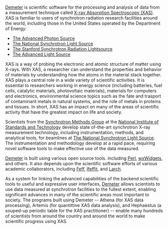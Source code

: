 [Demeter](https://github.com/bruceravel/demeter) is scientific software
for the processing and analysis of data from a measurement technique
called
[X-ray Absorption Spectroscopy (XAS)](http://en.wikipedia.org/wiki/EXAFS).
XAS is familiar to users of synchrotron radiation research facilities
around the world, including those in the United States operated by the
Department of Energy:

  * [The Advanced Photon Source](http://www.aps.anl.gov)
  * [The National Synchrotron Light Source](http://www.bnl.gov/ps)
  * [The Stanford Synchrotron Radiation Lightsource](http://ssrl.slac.stanford.edu/)
  * [The Advanced Light Source](http://www-als.lbl.gov/)
  
XAS is a way of probing the electronic and atomic structure of matter
using X-rays.  With XAS, a researcher can understand the properties
and behavior of materials by understanding how the atoms in the
material stack together.  XAS plays a central role in a wide variety
of scientific activities.  It is essential to researchers working in
energy science (including batteries, fuel cells, catalytic materials,
photovoltaic materials), materials for computers and electronics,
environmental science topics such as the fate and trasport of
contaminant metals in natural systems, and the role of metals in
proteins and tissues.  In short, XAS has an impact on many of the areas of
scientific activity that have the greatest impact on life and society.

Scientists from the
[Synchrotron Methods Group](http://www.nist.gov/mml/mmsd/synchrotron_methods/index.cfm)
at the
[National Institute of Standards and Technology](http://www.nist.gov)
develop state of-the-art synchrotron X-ray measurement technology,
including instrumentation, methods, and analytical tools, for
beamlines at [The National Synchrotron Light Source](http://www.bnl.gov/ps).
The instrumentation and methodology develop at a rapid pace, requiring
novel software tools to make effective use of the data measured.

[Demeter](https://github.com/bruceravel/demeter) is built using
various open source tools. including [Perl](http://www.perl.org),
[wxWidgets](http://www.wxwidgets.org/), and others.  It also depends
upon the scientific software efforts of various academic
collaborators, including [Feff](http://www.feffproject.org/),
[Ifeffit](https://github.com/newville/ifeffit), and
[Larch](https://github.com/xraypy/xraylarch).

As a system for linking the advanced capabilities of the backend
scientific tools to useful and expressive user interfaces,
[Demeter](https://github.com/bruceravel/demeter) allows scientists to
use data measured at synchrotron facilities to the fullest extent,
enabling significant advances in many of the scientific areas most
important to society.  The programs built using Demeter -- Athena (for
XAS data processing), Artemis (for quantittive XAS data analysis), and
Hephaestus (a souped-up periodic table for the XAS practitioner) --
enable many hundreds of scientists from around the country and around
the world to make scientific progress using XAS.
